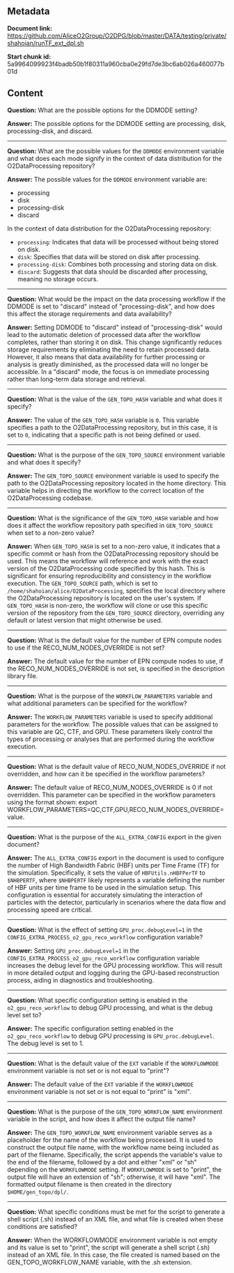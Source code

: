## Metadata

**Document link:** https://github.com/AliceO2Group/O2DPG/blob/master/DATA/testing/private/shahoian/runTF_ext_dpl.sh

**Start chunk id:** 5a9964099923f4badb50b1f80311a960cba0e29fd7de3bc6ab026a460077b01d

## Content

**Question:** What are the possible options for the DDMODE setting?

**Answer:** The possible options for the DDMODE setting are processing, disk, processing-disk, and discard.

---

**Question:** What are the possible values for the `DDMODE` environment variable and what does each mode signify in the context of data distribution for the O2DataProcessing repository?

**Answer:** The possible values for the `DDMODE` environment variable are:

- processing
- disk
- processing-disk
- discard

In the context of data distribution for the O2DataProcessing repository:

- `processing`: Indicates that data will be processed without being stored on disk.
- `disk`: Specifies that data will be stored on disk after processing.
- `processing-disk`: Combines both processing and storing data on disk.
- `discard`: Suggests that data should be discarded after processing, meaning no storage occurs.

---

**Question:** What would be the impact on the data processing workflow if the DDMODE is set to "discard" instead of "processing-disk", and how does this affect the storage requirements and data availability?

**Answer:** Setting DDMODE to "discard" instead of "processing-disk" would lead to the automatic deletion of processed data after the workflow completes, rather than storing it on disk. This change significantly reduces storage requirements by eliminating the need to retain processed data. However, it also means that data availability for further processing or analysis is greatly diminished, as the processed data will no longer be accessible. In a "discard" mode, the focus is on immediate processing rather than long-term data storage and retrieval.

---

**Question:** What is the value of the `GEN_TOPO_HASH` variable and what does it specify?

**Answer:** The value of the `GEN_TOPO_HASH` variable is `0`. This variable specifies a path to the O2DataProcessing repository, but in this case, it is set to `0`, indicating that a specific path is not being defined or used.

---

**Question:** What is the purpose of the `GEN_TOPO_SOURCE` environment variable and what does it specify?

**Answer:** The `GEN_TOPO_SOURCE` environment variable is used to specify the path to the O2DataProcessing repository located in the home directory. This variable helps in directing the workflow to the correct location of the O2DataProcessing codebase.

---

**Question:** What is the significance of the `GEN_TOPO_HASH` variable and how does it affect the workflow repository path specified in `GEN_TOPO_SOURCE` when set to a non-zero value?

**Answer:** When `GEN_TOPO_HASH` is set to a non-zero value, it indicates that a specific commit or hash from the O2DataProcessing repository should be used. This means the workflow will reference and work with the exact version of the O2DataProcessing code specified by this hash. This is significant for ensuring reproducibility and consistency in the workflow execution. The `GEN_TOPO_SOURCE` path, which is set to `/home/shahoian/alice/O2DataProcessing`, specifies the local directory where the O2DataProcessing repository is located on the user's system. If `GEN_TOPO_HASH` is non-zero, the workflow will clone or use this specific version of the repository from the `GEN_TOPO_SOURCE` directory, overriding any default or latest version that might otherwise be used.

---

**Question:** What is the default value for the number of EPN compute nodes to use if the RECO_NUM_NODES_OVERRIDE is not set?

**Answer:** The default value for the number of EPN compute nodes to use, if the RECO_NUM_NODES_OVERRIDE is not set, is specified in the description library file.

---

**Question:** What is the purpose of the `WORKFLOW_PARAMETERS` variable and what additional parameters can be specified for the workflow?

**Answer:** The `WORKFLOW_PARAMETERS` variable is used to specify additional parameters for the workflow. The possible values that can be assigned to this variable are QC, CTF, and GPU. These parameters likely control the types of processing or analyses that are performed during the workflow execution.

---

**Question:** What is the default value of RECO_NUM_NODES_OVERRIDE if not overridden, and how can it be specified in the workflow parameters?

**Answer:** The default value of RECO_NUM_NODES_OVERRIDE is 0 if not overridden. This parameter can be specified in the workflow parameters using the format shown: export WORKFLOW_PARAMETERS=QC,CTF,GPU,RECO_NUM_NODES_OVERRIDE=value.

---

**Question:** What is the purpose of the `ALL_EXTRA_CONFIG` export in the given document?

**Answer:** The `ALL_EXTRA_CONFIG` export in the document is used to configure the number of High Bandwidth Fabric (HBF) units per Time Frame (TF) for the simulation. Specifically, it sets the value of `HBFUtils.nHBFPerTF` to `$NHBPERTF`, where `$NHBPERTF` likely represents a variable defining the number of HBF units per time frame to be used in the simulation setup. This configuration is essential for accurately simulating the interaction of particles with the detector, particularly in scenarios where the data flow and processing speed are critical.

---

**Question:** What is the effect of setting `GPU_proc.debugLevel=1` in the `CONFIG_EXTRA_PROCESS_o2_gpu_reco_workflow` configuration variable?

**Answer:** Setting `GPU_proc.debugLevel=1` in the `CONFIG_EXTRA_PROCESS_o2_gpu_reco_workflow` configuration variable increases the debug level for the GPU processing workflow. This will result in more detailed output and logging during the GPU-based reconstruction process, aiding in diagnostics and troubleshooting.

---

**Question:** What specific configuration setting is enabled in the `o2_gpu_reco_workflow` to debug GPU processing, and what is the debug level set to?

**Answer:** The specific configuration setting enabled in the `o2_gpu_reco_workflow` to debug GPU processing is `GPU_proc.debugLevel`. The debug level is set to 1.

---

**Question:** What is the default value of the `EXT` variable if the `WORKFLOWMODE` environment variable is not set or is not equal to "print"?

**Answer:** The default value of the `EXT` variable if the `WORKFLOWMODE` environment variable is not set or is not equal to "print" is "xml".

---

**Question:** What is the purpose of the `GEN_TOPO_WORKFLOW_NAME` environment variable in the script, and how does it affect the output file name?

**Answer:** The `GEN_TOPO_WORKFLOW_NAME` environment variable serves as a placeholder for the name of the workflow being processed. It is used to construct the output file name, with the workflow name being included as part of the filename. Specifically, the script appends the variable's value to the end of the filename, followed by a dot and either "xml" or "sh" depending on the `WORKFLOWMODE` setting. If `WORKFLOWMODE` is set to "print", the output file will have an extension of "sh"; otherwise, it will have "xml". The formatted output filename is then created in the directory `$HOME/gen_topo/dpl/`.

---

**Question:** What specific conditions must be met for the script to generate a shell script (.sh) instead of an XML file, and what file is created when these conditions are satisfied?

**Answer:** When the WORKFLOWMODE environment variable is not empty and its value is set to "print", the script will generate a shell script (.sh) instead of an XML file. In this case, the file created is named based on the GEN_TOPO_WORKFLOW_NAME variable, with the .sh extension.